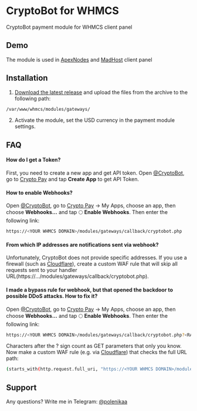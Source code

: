 
# CryptoBot for WHMCS

CryptoBot payment module for WHMCS client panel


## Demo

The module is used in [ApexNodes](https://client.apexnodes.xyz) and [MadHost](https://my.madhost.pw) client panel


## Installation

1. [Download the latest release](https://github.com/polen1kaa/cryptobot-whmcs/releases/tag/release) and upload the files from the archive to the following path:

```bash
/var/www/whmcs/modules/gateways/
```

2. Activate the module, set the USD currency in the payment module settings. 

## FAQ

#### How do I get a Token?

First, you need to create a new app and get API token. Open [@CryptoBot](http://t.me/CryptoBot?start=pay), go to [Crypto Pay](https://t.me/CryptoBot?start=pay) and tap **Create App** to get API Token.

#### How to enable Webhooks?

Open [@CryptoBot](http://t.me/CryptoBot?start=pay), go to [Crypto Pay](https://t.me/CryptoBot?start=pay) → My Apps, choose an app, then choose **Webhooks...** and tap 🌕 **Enable Webhooks**. Then enter the following link:
```bash
https://<YOUR WHMCS DOMAIN>/modules/gateways/callback/cryptobot.php
```

#### From which IP addresses are notifications sent via webhook?

Unfortunately, CryptoBot does not provide specific addresses. If you use a firewall (such as [Cloudflare](https://cloudflare.com)), create a custom WAF rule that will skip all requests sent to your handler URL(https://.../modules/gateways/callback/cryptobot.php).

#### I made a bypass rule for webhook, but that opened the backdoor to possible DDoS attacks. How to fix it?

Open [@CryptoBot](http://t.me/CryptoBot?start=pay), go to [Crypto Pay](https://t.me/CryptoBot?start=pay) → My Apps, choose an app, then choose **Webhooks...** and tap 🌕 **Enable Webhooks**. Then enter the following link:
```bash
https://<YOUR WHMCS DOMAIN>/modules/gateways/callback/cryptobot.php?<RANDOM CHARACTERS WITHOUT SPACES>
```

Characters after the ? sign count as GET parameters that only you know. Now make a custom WAF rule (e.g. via [Cloudflare](https://cloudflare.com)) that checks the full URL path:
```bash
(starts_with(http.request.full_uri, "https://<YOUR WHMCS DOMAIN>/modules/gateways/callback/cryptobot.php?<RANDOM CHARACTERS WITHOUT SPACES>"))
```
## Support

Any questions? Write me in Telegram: [@polenikaa](https://t.me/polenikaa)

